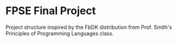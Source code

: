 # FPSE Final Project

Project structure inspired by the FbDK distribution from Prof. Smith's Principles of Programming Languages class.